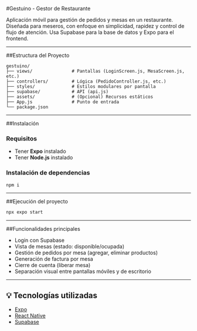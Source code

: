 #Gestuino - Gestor de Restaurante

Aplicación móvil para gestión de pedidos y mesas en un restaurante. Diseñada para meseros, con enfoque en simplicidad, rapidez y control de flujo de atención. Usa Supabase para la base de datos y Expo para el frontend.

---

##Estructura del Proyecto

```
gestuino/
├── views/               # Pantallas (LoginScreen.js, MesaScreen.js, etc.)
├── controllers/         # Lógica (PedidoController.js, etc.)
├── styles/              # Estilos modulares por pantalla
├── supabase/            # API (api.js)
├── assets/              # (Opcional) Recursos estáticos
├── App.js               # Punto de entrada
└── package.json
```

---

##Instalación

### Requisitos

- Tener **Expo** instalado  
- Tener **Node.js** instalado

### Instalación de dependencias

```bash
npm i
```

---

##Ejecución del proyecto

```bash
npx expo start
```

---

##Funcionalidades principales

- Login con Supabase
- Vista de mesas (estado: disponible/ocupada)
- Gestión de pedidos por mesa (agregar, eliminar productos)
- Generación de factura por mesa
- Cierre de cuenta (liberar mesa)
- Separación visual entre pantallas móviles y de escritorio

---

## 💡 Tecnologías utilizadas

- [Expo](https://expo.dev/)
- [React Native](https://reactnative.dev/)
- [Supabase](https://supabase.com/)
